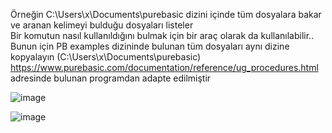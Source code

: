 Örneğin C:\Users\x\Documents\purebasic dizini içinde tüm dosyalara bakar ve aranan kelimeyi bulduğu dosyaları listeler<br>
Bir komutun nasıl kullanıldığını bulmak için bir araç olarak da kullanılabilir..<br>
Bunun için PB examples dizininde bulunan tüm dosyaları aynı dizine kopyalayın (C:\Users\x\Documents\purebasic)<br>
https://www.purebasic.com/documentation/reference/ug_procedures.html adresinde bulunan programdan adapte edilmiştir

![image](https://github.com/user-attachments/assets/66254bdd-1e27-411a-8087-e7c2d453b901)

![image](https://github.com/user-attachments/assets/6f4e9de4-de46-467d-acdd-d9569baf9758)


